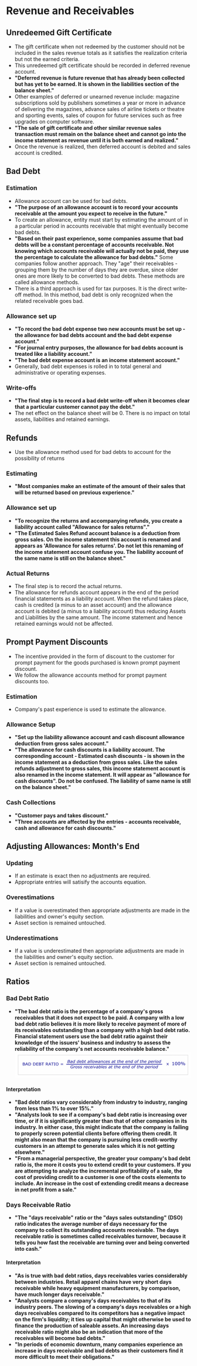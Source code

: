 # Revenue and Receivables

## Unredeemed Gift Certificate

- The gift certificate when not redeemed by the customer should not be included in the sales revenue totals as it satisfies the realization criteria but not the earned criteria.
- This unredeemed gift certificate should be recorded in deferred revenue account. 
- **"Deferred revenue is future revenue that has already been collected but has yet to be earned. It is shown in the liabilities section of the balance sheet."**
- Other examples of deferred or unearned revenue include: magazine subscriptions sold by publishers sometimes a year or more in advance of delivering the magazines, advance sales of airline tickets or theatre and sporting events, sales of coupon for future services such as free upgrades on computer software.
- **"The sale of gift certificate and other similar revenue sales transaction must remain on the balance sheet and cannot go into the income statement as revenue until it is both earned and realized."**
- Once the revenue is realized, then deferred account is debited and sales account is credited. 

## Bad Debt

### Estimation

- Allowance account can be used for bad debts.
- **"The purpose of an allowance account is to record your accounts receivable at the amount you expect to receive in the future."**
- To create an allowance, entity must start by estimating the amount of in a particular period in accounts receivable that might eventually become bad debts.
- **"Based on their past experience, some companies assume that bad debts will be a constant percentage of accounts receivable. Not knowing which accounts receivable will actually not be paid, they use the percentage to calculate the allowance for bad debts."** Some companies follow another approach. They "age" their receivables - grouping them by the number of days they are overdue, since older ones are more likely to be converted to bad debts. These methods are called allowance methods. 
- There is a third approach is used for tax purposes. It is the direct write-off method. In this method, bad debt is only recognized when the related receivable goes bad.

### Allowance set up

- **"To record the bad debt expense two new accounts must be set up - the allowance for bad debts account and the bad debt expense account."**
- **"For journal entry purposes, the allowance for bad debts account is treated like a liability account."**
- **"The bad debt expense account is an income statement account."**
- Generally, bad debt expenses is rolled in to total general and administrative or operating expenses.

### Write-offs

- **"The final step is to record a bad debt write-off when it becomes clear that a particular customer cannot pay the debt."**
- The net effect on the balance sheet will be 0. There is no impact on total assets, liabilities and retained earnings.

## Refunds

- Use the allowance method used for bad debts to account for the possibility of returns

### Estimating

- **"Most companies make an estimate of the amount of their sales that will be returned based on previous experience."**

### Allowance set up

- **"To recognize the returns and accompanying refunds, you create a liability account called "Allowance for sales returns"."**
- **"The Estimated Sales Refund account balance is a deduction from gross sales. On the income statement this account is renamed and appears as 'Allowance for sales returns'. Do not let this renaming of the income statement account confuse you. The liability account of the same name is still on the balance sheet."**

### Actual Returns

- The final step is to record the actual returns.
- The allowance for refunds account appears in the end of the period financial statements as a liability account. When the refund takes place, cash is credited (a minus to an asset account) and the allowance account is debited (a minus to a liability account) thus reducing Assets and Liabilities by the same amount. The income statement and hence retained earnings would not be affected.

## Prompt Payment Discounts

- The incentive provided in the form of discount to the customer for prompt payment for the goods purchased is known prompt payment discount.
- We follow the allowance accounts method for prompt payment discounts too.

### Estimation

- Company's past experience is used to estimate the allowance.

### Allowance Setup

- **"Set up the liability allowance account and cash discount allowance deduction from gross sales account."**
- **"The allowance for cash discounts is a liability account. The corresponding account - Estimated cash discounts - is shown in the income statement as a deduction from gross sales. Like the sales refunds adjustment to gross sales, this income statement account is also renamed in the income statement. It will appear as "allowance for cash discounts". Do not be confused. The liability of same name is still on the balance sheet."**

### Cash Collections

- **"Customer pays and takes discount."**
- **"Three accounts are affected by the entries - accounts receivable, cash and allowance for cash discounts."**

## Adjusting Allowances: Month's End

### Updating

- If an estimate is exact then no adjustments are required.
- Appropriate entries will satisify the accounts equation.

### Overestimations

- If a value is overestimated then appropriate adjustments are made in the liabilities and owner's equity section.
- Asset section is remained untouched.

### Underestimations

- If a value is underestimated then appropriate adjustments are made in the liabilities and owner's equity section.
- Asset section is remained untouched.

## Ratios

### Bad Debt Ratio

- **"The bad debt ratio is the percentage of a company's gross receivables that it does not expect to be paid. A company with a low bad debt ratio believes it is more likely to receive payment of more of its receivables outstanding than a company with a high bad debt ratio. Financial statement users use the bad debt ratio against their knowledge of the issuers' business and industry to assess the reliability of the company's net accounts receivable balance."**
![Bad Debt Ratio](./bad_debt_ratio.png)

#### Interpretation

- **"Bad debt ratios vary considerably from industry to industry, ranging from less than 1% to over 15%."**
- **"Analysts look to see if a company's bad debt ratio is increasing over time, or if it is significantly greater than that of other companies in its industry. In either case, this might indicate that the company is failing to properly screen potential clients before offering them credit. It might also mean that the company is pursuing less credit-worthy customers in an attempt to generate sales which it is not getting elsewhere."**
- **"From a managerial perspective, the greater your company's bad debt ratio is, the more it costs you to extend credit to your customers. If you are attempting to analyze the incremental profitability of a sale, the cost of providing credit to a customer is one of the costs elements to include. An increase in the cost of extending credit means a decrease in net profit from a sale."**

### Days Receivable Ratio

- **"The "days receivable" ratio or the "days sales outstanding" (DSO) ratio indicates the average number of days necessary for the company to collect its outstanding accounts receivable. The days receivable ratio is sometimes called receivables turnover, because it tells you how fast the receivable are turning over and being converted into cash."**

#### Interpretation

- **"As is true with bad debt ratios, days receivables varies considerably between industries. Retail apparel chains have very short days receivable while heavy equipment manufacturers, by comparison, have much longer days receivable."**
- **"Analysts compare a company's days receivables to that of its industry peers. The slowing of a company's days receivables or a high days receivables compared to its competitors has a negative impact on the firm's liquidity; it ties up capital that might otherwise be used to finance the production of saleable assets. An increasing days receivable ratio might also be an indication that more of the receivables will become bad debts."**
- **"In periods of economic downturn, many companies experience an increase in days receivable and bad debts as their customers find it more difficult to meet their obligations."**
